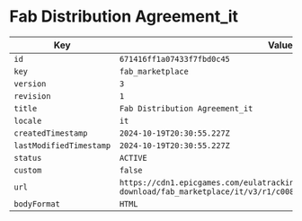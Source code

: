 # Fab Distribution Agreement_it

| Key | Value |
| --- | ----- |
| `id` | `671416ff1a07433f7fbd0c45` |
| `key` | `fab_marketplace` |
| `version` | `3` |
| `revision` | `1` |
| `title` | `Fab Distribution Agreement_it` |
| `locale` | `it` |
| `createdTimestamp` | `2024-10-19T20:30:55.227Z` |
| `lastModifiedTimestamp` | `2024-10-19T20:30:55.227Z` |
| `status` | `ACTIVE` |
| `custom` | `false` |
| `url` | `https://cdn1.epicgames.com/eulatracking-download/fab_marketplace/it/v3/r1/c0088b49afb709ad7cb7169db40d3452.pdf` |
| `bodyFormat` | `HTML` |
